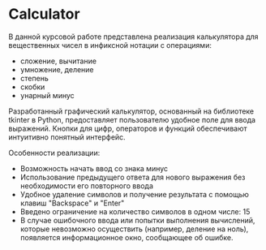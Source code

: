 # Calculator

В данной курсовой работе представлена реализация калькулятора для вещественных чисел в инфиксной нотации с операциями:
 * сложение, вычитание
 * умножение, деление
 * степень
 * скобки
 * унарный минус

Разработанный графический калькулятор, основанный на библиотеке tkinter в Python, предоставляет пользователю удобное поле для ввода выражений. Кнопки для цифр, операторов и функций обеспечивают интуитивно понятный интерфейс.

Особенности реализации:
  - Возможность начать ввод со знака минус
  - Использование предыдущего ответа для нового выражения без необходимости его повторного ввода
  - Удобное удаление символов и получение результата с помощью клавиш "Backspace" и "Enter"
  - Введено ограничение на количество символов в одном числе: 15
  - В случае ошибочного ввода или попытки выполнения вычислений, которые невозможно осуществить (например, деление на ноль), появляется информационное окно, сообщающее об ошибке.
